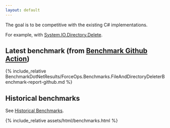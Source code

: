 ```yaml
---
layout: default
---
```


The goal is to be competitive with the existing C# implementations.

For example, with [System.IO.Directory.Delete](https://learn.microsoft.com/en-us/dotnet/api/system.io.directory.delete?view=net-7.0).

## Latest benchmark (from [Benchmark Github Action](https://github.com/domsleee/ForceOps/actions/workflows/benchmark.yaml))

{% include_relative BenchmarkDotNetResults/ForceOps.Benchmarks.FileAndDirectoryDeleterBenchmark-report-github.md %}

## Historical benchmarks

See [Historical Benchmarks](./dev/bench/index.html).

{% include_relative assets/html/benchmarks.html %}
<script type="text/javascript" src="https://cdn.jsdelivr.net/npm/chart.js@2.9.2/dist/Chart.min.js"></script>
<script type="text/javascript" src="./dev/bench/data.js"></script>
<script type="text/javascript" id="main-script" src="./assets/js/mainScript.js"></script>

